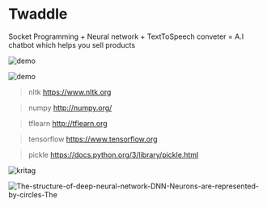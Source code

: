 # Twaddle
  Socket Programming + Neural network + TextToSpeech conveter = A.I chatbot which helps you sell products 
  
  ![demo](https://user-images.githubusercontent.com/39494791/92507171-2f07b480-f224-11ea-9e24-2176c6674832.gif)

  
  
  ![demo](https://user-images.githubusercontent.com/39494791/92506914-ccaeb400-f223-11ea-853b-20f1326d39b5.gif)

> nltk https://www.nltk.org

> numpy http://numpy.org/
 
> tflearn http://tflearn.org

> tensorflow https://www.tensorflow.org 

> pickle https://docs.python.org/3/library/pickle.html
 
  ![kritag](https://user-images.githubusercontent.com/39494791/92328301-7a339300-f07d-11ea-950b-71ed663d6af1.jpg)
  
  
  
  
  
  
  
  
  
  
  
  ![The-structure-of-deep-neural-network-DNN-Neurons-are-represented-by-circles-The](https://user-images.githubusercontent.com/39494791/92431539-6428ee00-f1b5-11ea-82eb-833a1d22a9d9.png)

